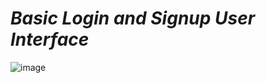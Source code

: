 # *Basic Login and Signup User Interface*
![image](https://user-images.githubusercontent.com/68218986/119437641-90a57b80-bcec-11eb-97eb-7db67e4c9788.png)
